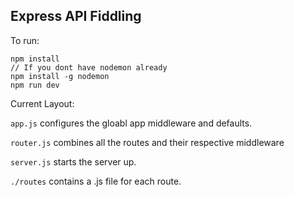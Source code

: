 ## Express API Fiddling

To run:
```
npm install
// If you dont have nodemon already
npm install -g nodemon
npm run dev
```

Current Layout:

`app.js` configures the gloabl app middleware and defaults.

`router.js` combines all the routes and their respective middleware

`server.js` starts the server up.

`./routes` contains a .js file for each route.